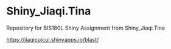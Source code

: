 # Shiny_Jiaqi.Tina
Repository for BIS180L Shiny Assignment from Shiny_Jiaqi.Tina

https://jiaqicuicui.shinyapps.io/blast/